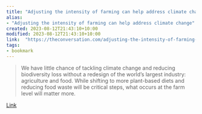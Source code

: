 ```yaml
---
title: "Adjusting the intensity of farming can help address climate change"
alias:
- "Adjusting the intensity of farming can help address climate change"
created: 2023-08-12T21:43:10+10:00
modified: 2023-08-12T21:43:10+10:00
link:  "https://theconversation.com/adjusting-the-intensity-of-farming-can-help-address-climate-change-191293"
tags:
- bookmark
---
```


> We have little chance of tackling climate change and reducing biodiversity loss without a redesign of the world’s largest industry: agriculture and food. While shifting to more plant-based diets and reducing food waste will be critical steps, what occurs at the farm level will matter more.

[Link](https://theconversation.com/adjusting-the-intensity-of-farming-can-help-address-climate-change-191293)